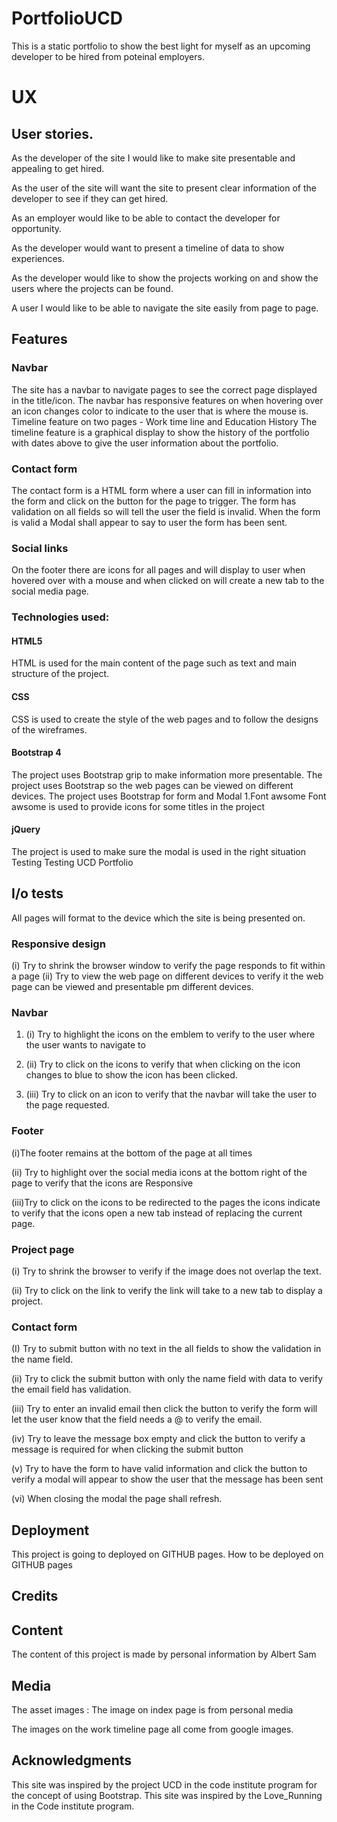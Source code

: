 # PortfolioUCD

This is a static portfolio to show the best light for myself as an upcoming developer to be hired from poteinal employers.

# UX

## User stories.

As the developer of the site I would like to make site presentable and appealing to get hired.

As the user of the site will want the site to present clear information of the developer to see if they can get hired.

As an employer would like to be able to contact the developer for opportunity.

As the developer would want to present a timeline of data to show experiences.

As the developer would like to show the projects working on and show the users where the projects can be found.

A user I would like to be able to navigate the site easily from page to page.

## Features

### Navbar
The site has a navbar to navigate pages to see the correct page displayed in the title/icon.
The navbar has responsive features on when hovering over an icon changes color to indicate to the user that is where the mouse is.
Timeline feature on two pages - Work time line and Education History
The timeline feature is a graphical display to show the history of the portfolio with dates above to give the user information about the portfolio.

### Contact form
The contact form is a HTML form where a user can fill in information into the form and click on the button for the page to trigger.
The form has validation on all fields so will tell the user the field is invalid. When the form is valid a Modal shall appear to say to user the form has been sent.

### Social links
On the footer there are icons for all pages and will display to user when hovered over with a mouse and when clicked on will create a new tab to the social media page.

### Technologies used:
#### HTML5
HTML is used for the main content of the page such as text and main structure of the project.
#### CSS
CSS is used to create the style of the web pages and to follow the designs of the wireframes.
#### Bootstrap 4
The project uses Bootstrap grip to make information more presentable.
The project uses Bootstrap so the web pages can be viewed on different devices.
The project uses Bootstrap for form and Modal
1.Font awsome
Font awsome is used to provide icons for some titles in the project
#### jQuery
The project is used to make sure the modal is used in the right situation
Testing
Testing UCD Portfolio

## I/o tests

All pages will format to the device which the site is being presented on.
### Responsive design
(i) Try to shrink the browser window to verify the page responds to fit within a page
(ii) Try to view the web page on different devices to verify it the web page can be viewed and presentable pm different devices.

### Navbar

1. (i) Try to highlight the icons on the emblem to verify to the user where the user wants to navigate to

1. (ii) Try to click on the icons to verify that when clicking on the icon changes to blue to show the icon has been clicked.

1. (iii) Try to click on an icon to verify that the navbar will take the user to the page requested.

### Footer
(i)The footer remains at the bottom of the page at all times

(ii) Try to highlight over the social media icons at the bottom right of the page to verify that the icons are Responsive

(iii)Try to click on the icons to be redirected to the pages the icons indicate to verify that the icons open a new tab instead of replacing the current page.

### Project page
(i) Try to shrink the browser to verify if the image does not overlap the text.

(ii) Try to click on the link to verify the link will take to a new tab to display a project.

### Contact form

(I) Try to submit button with no text in the all fields to show the validation in the name field.

(ii) Try to click the submit button with only the name field with data to verify the email field has validation. 

(iii) Try to enter an invalid email then click the button to verify the form will let the user know that the field needs a @ to verify the email.

(iv) Try to leave the message box empty and click the button to verify a message is required for when clicking the submit button

(v) Try to have the form to have valid information and click the button to verify a modal will appear to show the user that the message has been sent

(vi) When closing the modal the page shall refresh.
## Deployment
This project is going to deployed on GITHUB pages.
How to be deployed on GITHUB pages 


## Credits

## Content
The content of this project is made by personal information by Albert Sam

## Media
The asset images :
The image on index page is from personal media

The images on the work timeline page all come from google images.
## Acknowledgments
This site was inspired by the project UCD in the code institute program for the concept of using Bootstrap.
This site was inspired by the Love_Running in the Code institute program.
